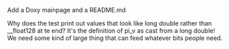 Add a Doxy mainpage and a README.md

Why does the test print out values that look like long double rather than __float128 at te end?
It's the definition of pi_v as cast from a long double!  We need some kind of large thing that
can feed whatever bits people need.
